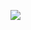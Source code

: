 <img src="https://github-readme-stats.vercel.app/api?username=ambli06&show_icons=true&hide_border=true&hide=issues&title_color=5391FE&icon_color=000000&text_color=555"></img>
